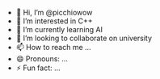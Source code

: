 - 👋 Hi, I’m @picchiowow
- 👀 I’m interested in C++
- 🌱 I’m currently learning AI
- 💞️ I’m looking to collaborate on university
- 📫 How to reach me ...
- 😄 Pronouns: ...
- ⚡ Fun fact: ...

<!---
picchiowow/picchiowow is a ✨ special ✨ repository because its `README.md` (this file) appears on your GitHub profile.
You can click the Preview link to take a look at your changes.
--->
